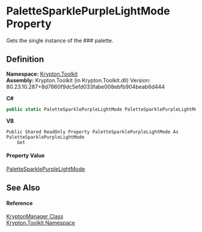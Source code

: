 # PaletteSparklePurpleLightMode Property


Gets the single instance of the ### palette.



## Definition
**Namespace:** <a href="79d2eac2-21f4-54ff-7552-b20c33c30600.md">Krypton.Toolkit</a>  
**Assembly:** Krypton.Toolkit (in Krypton.Toolkit.dll) Version: 80.23.10.287+8d7660f9dc5efd033fabe008ebfb904beab6d444

**C#**
``` C#
public static PaletteSparklePurpleLightMode PaletteSparklePurpleLightMode { get; }
```
**VB**
``` VB
Public Shared ReadOnly Property PaletteSparklePurpleLightMode As PaletteSparklePurpleLightMode
	Get
```



#### Property Value
<a href="dd696923-321b-ad7e-7380-382453ec47f2.md">PaletteSparklePurpleLightMode</a>

## See Also


#### Reference
<a href="fd000c89-b24b-9dde-c880-bccf31b10060.md">KryptonManager Class</a>  
<a href="79d2eac2-21f4-54ff-7552-b20c33c30600.md">Krypton.Toolkit Namespace</a>  
